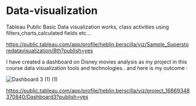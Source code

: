# Data-visualization
Tableau Public
 Basic Data visualization works, class activities
 using filters,charts,calculated fields etc...
 
https://public.tableau.com/app/profile/heblin.berscilla/viz/Sample_Superstoredatavisualization/8th?publish=yes

I have created a dashboard on Disney movies analysis as my project in this course data visualization tools and technologies..
and here is my outcome :

![Dashboard 3 (1) (1)](https://github.com/Heblin2003/Data-visualization/assets/91717596/d2ce1187-6551-4857-aaad-1311ac4756a7)

https://public.tableau.com/app/profile/heblin.berscilla/viz/project_16869348370840/Dashboard3?publish=yes
